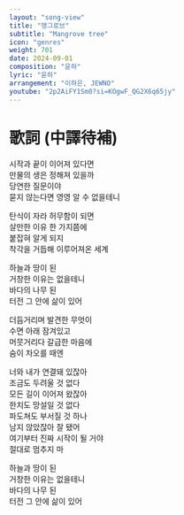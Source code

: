 ```yaml
---
layout: "song-view"
title: "맹그로브"
subtitle: "Mangrove tree"
icon: "genres"
weight: 701
date: 2024-09-01
composition: "윤하"
lyric: "윤하"
arrangement: "이하은, JEWNO"
youtube: "2p2AiFY1Sm0?si=KOgwF_QG2X6q65jy"
---
```


# 歌詞 (中譯待補)

시작과 끝이 이어져 있다면  
만물의 생은 정해져 있을까  
당연한 질문이야  
묻지 않는다면 영영 알 수 없을테니  

탄식이 자라 허무함이 되면  
살만한 이유 한 가지쯤에  
붙잡혀 알게 되지  
착각을 거듭해 이루어져온 세계  

하늘과 땅이 된  
거창한 이유는 없을테니  
바다의 나무 된  
터전 그 안에 삶이 있어  

더듬거리며 발견한 무엇이  
수면 아래 잠겨있고  
머뭇거리다 갈급한 마음에  
숨이 차오를 때엔  

너와 내가 연결돼 있잖아  
조금도 두려울 것 없다  
모든 길이 이어져 왔잖아  
한치도 망설일 것 없다  
파도쳐도 부서질 것 하나  
남지 않았잖아 잘 됐어  
여기부터 진짜 시작이 될 거야  
절대로 멈추지 마  

하늘과 땅이 된  
거창한 이유는 없을테니  
바다의 나무 된  
터전 그 안에 삶이 있어  
